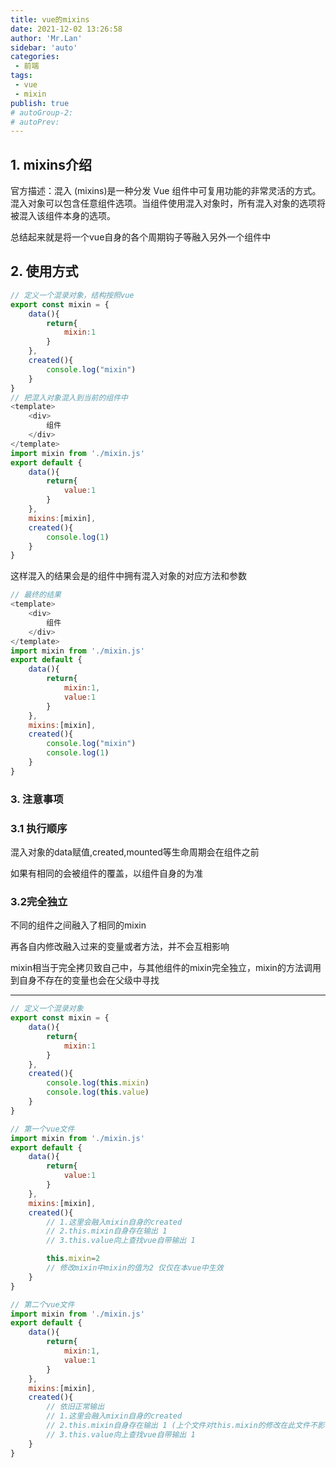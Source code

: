 ```yaml
---
title: vue的mixins
date: 2021-12-02 13:26:58
author: 'Mr.Lan'
sidebar: 'auto'
categories: 
 - 前端
tags: 
 - vue
 - mixin
publish: true
# autoGroup-2: 
# autoPrev:
---
```


## **1. mixins介绍**
官方描述：混入 (mixins)是一种分发 Vue 组件中可复用功能的非常灵活的方式。混入对象可以包含任意组件选项。当组件使用混入对象时，所有混入对象的选项将被混入该组件本身的选项。

总结起来就是将一个vue自身的各个周期钩子等融入另外一个组件中

## **2. 使用方式**
``` js
// 定义一个混录对象，结构按照vue
export const mixin = {
    data(){
        return{
            mixin:1
        }
    },
    created(){
        console.log("mixin")
    }
}
// 把混入对象混入到当前的组件中
<template>
    <div>
        组件
    </div>
</template>
import mixin from './mixin.js'
export default {
    data(){
        return{
            value:1
        }
    },
    mixins:[mixin],
    created(){
        console.log(1)
    }
}
```
这样混入的结果会是的组件中拥有混入对象的对应方法和参数
``` js
// 最终的结果
<template>
    <div>
        组件
    </div>
</template>
import mixin from './mixin.js'
export default {
    data(){
        return{
            mixin:1,
            value:1
        }
    },
    mixins:[mixin],
    created(){
        console.log("mixin")
        console.log(1)
    }
}
```
### **3. 注意事项**

### 3.1 执行顺序
混入对象的data赋值,created,mounted等生命周期会在组件之前

如果有相同的会被组件的覆盖，以组件自身的为准

### 3.2完全独立
不同的组件之间融入了相同的mixin

再各自内修改融入过来的变量或者方法，并不会互相影响

mixin相当于完全拷贝致自己中，与其他组件的mixin完全独立，mixin的方法调用到自身不存在的变量也会在父级中寻找

---

``` js
// 定义一个混录对象
export const mixin = {
    data(){
        return{
            mixin:1
        }
    },
    created(){
        console.log(this.mixin)
        console.log(this.value)
    }
}

// 第一个vue文件
import mixin from './mixin.js'
export default {
    data(){
        return{
            value:1
        }
    },
    mixins:[mixin],
    created(){
        // 1.这里会融入mixin自身的created
        // 2.this.mixin自身存在输出 1
        // 3.this.value向上查找vue自带输出 1

        this.mixin=2
        // 修改mixin中mixin的值为2 仅仅在本vue中生效
    }
}

// 第二个vue文件
import mixin from './mixin.js'
export default {
    data(){
        return{
            mixin:1,
            value:1
        }
    },
    mixins:[mixin],
    created(){
        // 依旧正常输出
        // 1.这里会融入mixin自身的created
        // 2.this.mixin自身存在输出 1 (上个文件对this.mixin的修改在此文件不影响)
        // 3.this.value向上查找vue自带输出 1
    }
}
```